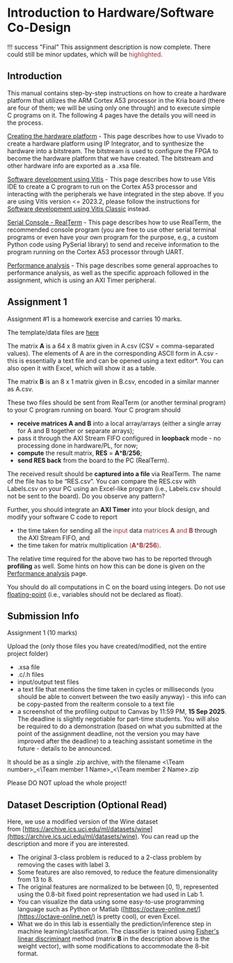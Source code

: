 # Introduction to Hardware/Software Co-Design

!!! success "Final"
    This assignment description is now complete. There could still be minor updates, which will be <span style="color: brown;">highlighted</span>. 

## Introduction

This manual contains step-by-step instructions on how to create a hardware platform that utilizes the ARM Cortex A53 processor in the Kria board (there are four of them; we will be using only one through) and to execute simple C programs on it. The following 4 pages have the details you will need in the process.

[Creating the hardware platform](2_HW_Platform.md) - This page describes how to use Vivado to create a hardware platform using IP Integrator, and to synthesize the hardware into a bitstream. The bitstream is used to configure the FPGA to become the hardware platform that we have created. The bitstream and other hardware info are exported as a .xsa file.

[Software development using Vitis](3_Using_Vitis.md) - This page describes how to use Vitis IDE to create a C program to run on the Cortex A53 processor and interacting with the peripherals we have integrated in the step above. If you are using Vitis version <= 2023.2, please follow the instructions for [Software development using Vitis Classic](3_Using_Vitis_Classic.md) instead.

[Serial Console - RealTerm](4_Serial_Console.md) - This page describes how to use RealTerm, the recommended console program (you are free to use other serial terminal programs or even have your own program for the purpose, e.g., a custom Python code using PySerial library) to send and receive information to the program running on the Cortex A53 processor through UART.

[Performance analysis](5_Performance_Analysis.md) - This page describes some general approaches to performance analysis, as well as the specific approach followed in the assignment, which is using an AXI Timer peripheral.

## Assignment 1

Assignment #1 is a homework exercise and carries 10 marks.

The template/data files are [here](https://github.com/NUS-CEG5203/assignments/tree/main/docs/Assignment_1/code_templates)

The matrix **A** is a 64 x 8 matrix given in A.csv (CSV = comma-separated values). The elements of A are in the corresponding ASCII form in A.csv - this is essentially a text file and can be opened using a text editor\*. You can also open it with Excel, which will show it as a table. 

The matrix **B** is an 8 x 1 matrix given in B.csv, encoded in a similar manner as A.csv. 

These two files should be sent from RealTerm (or another terminal program) to your C program running on board. Your C program should 

* **receive matrices A and B** into a local array/arrays (either a single array for A and B together or separate arrays);
* pass it through the AXI Stream FIFO configured in **loopback** mode - no processing done in hardware/PL, for now;
* **compute** the result matrix, **RES** = **A**\***B**/**256**;
* **send RES back** from the board to the PC (RealTerm).

The received result should be **captured into a file** via RealTerm. The name of the file has to be “RES.csv”. You can compare the RES.csv with Labels.csv on your PC using an Excel-like program (i.e., Labels.csv should not be sent to the board). Do you observe any pattern?

Further, you should integrate an **AXI Timer** into your block design, and modify your software C code to report

* the time taken for sending all the <span style="color: brown;">input</span> data <span style="color: brown;">matrices **A** and **B**</span> through the AXI Stream FIFO, and
* the time taken for matrix multiplication <span style="color: brown;">(**A**\***B**/**256**)</span>.

The relative time required for the above two has to be reported through **profiling** as well.
Some hints on how this can be done is given on the [Performance analysis](5_Performance_Analysis.md) page.

You should do all computations in C on the board using integers. Do not use [floating-point](https://en.wikipedia.org/wiki/Floating-point_error_mitigation) (i.e., variables should not be declared as float).

## Submission Info

Assignment 1 (10 marks)

Upload the (only those files you have created/modified, not the entire project folder)

* .xsa file
* .c/.h files
* input/output test files
* a text file that mentions the time taken in cycles or milliseconds (you should be able to convert between the two easily anyway) - this info can be copy-pasted from the realterm console to a text file
* a screenshot of the profiling output
to Canvas by 11:59 PM, **15 Sep 2025**.
The deadline is slightly negotiable for part-time students. You will also be required to do a demonstration (based on what you submitted at the point of the assignment deadline, not the version you may have improved after the deadline) to a teaching assistant sometime in the future - details to be announced.

It should be as a single .zip archive, with the filename \<\Team number>\_<\Team member 1 Name>\_\<\Team member 2 Name>.zip

Please DO NOT upload the whole project!

## Dataset Description (Optional Read)

Here, we use a modified version of the Wine dataset from [https://archive.ics.uci.edu/ml/datasets/wine](https://archive.ics.uci.edu/ml/datasets/wine). You can read up the description and more if you are interested.

* The original 3-class problem is reduced to a 2-class problem by removing the cases with label 3.
* Some features are also removed, to reduce the feature dimensionality from 13 to 8.
* The original features are normalized to be between \[0, 1), represented using the 0.8-bit fixed point representation we had used in Lab 1.
* You can visualize the data using some easy-to-use programming language such as Python or Matlab ([https://octave-online.net/](https://octave-online.net/) is pretty cool), or even Excel.
* What we do in this lab is essentially the prediction/inference step in machine learning/classification. The classifier is trained using [Fisher's linear discriminant](https://en.wikipedia.org/wiki/Linear_discriminant_analysis) method (matrix **B** in the description above is the weight vector), with some modifications to accommodate the 8-bit format.